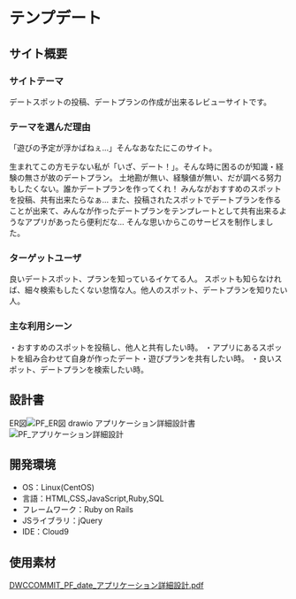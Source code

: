 # テンプデート

## サイト概要
### サイトテーマ
デートスポットの投稿、デートプランの作成が出来るレビューサイトです。

### テーマを選んだ理由
「遊びの予定が浮かばねぇ...」そんなあなたにこのサイト。

生まれてこの方モテない私が「いざ、デート！」。そんな時に困るのが知識・経験の無さが故のデートプラン。
土地勘が無い、経験値が無い、だが調べる努力もしたくない。誰かデートプランを作ってくれ！
みんながおすすめのスポットを投稿、共有出来たらなぁ...
また、投稿されたスポットでデートプランを作ることが出来て、みんなが作ったデートプランをテンプレートとして共有出来るようなアプリがあったら便利だな...
そんな思いからこのサービスを制作しました。

### ターゲットユーザ
良いデートスポット、プランを知っているイケてる人。
スポットも知らなければ、細々検索もしたくない怠惰な人。他人のスポット、デートプランを知りたい人。

### 主な利用シーン
・おすすめのスポットを投稿し、他人と共有したい時。
・アプリにあるスポットを組み合わせて自身が作ったデート・遊びプランを共有したい時。
・良いスポット、デートプランを検索したい時。

## 設計書
ER図![PF_ER図 drawio](https://user-images.githubusercontent.com/97749252/165751141-49febb61-f497-41e6-b89a-3a06340bd311.png)
アプリケーション詳細設計書![PF_アプリケーション詳細設計](https://user-images.githubusercontent.com/97749252/165752661-ce82f84a-a77c-490d-a952-9186127e4e15.png)

## 開発環境
- OS：Linux(CentOS)
- 言語：HTML,CSS,JavaScript,Ruby,SQL
- フレームワーク：Ruby on Rails
- JSライブラリ：jQuery
- IDE：Cloud9

## 使用素材
[DWCCOMMIT_PF_date_アプリケーション詳細設計.pdf](https://github.com/mores1/pf_date/files/8582680/DWCCOMMIT_PF_date_.pdf)
